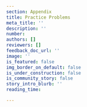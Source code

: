 ```yaml
---
section: Appendix
title: Practice Problems
meta_title: ''
description: ''
number: 
authors: []
reviewers: []
feedback_doc_url: ''
image: ''
is_featured: false
img_border_on_default: false
is_under_construction: false
is_community_story: false
story_intro_blurb: ''
reading_time: 

---
```

<sqlbox
answer='SELECT * FROM albums;'
hint='Try using SELECT *'
correct_message='Correct! SELECT * can be used to return all of the columns from any table you have access to.'></sqlbox>